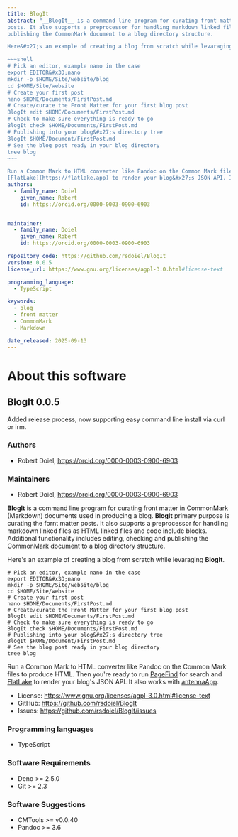 ```yaml
---
title: BlogIt
abstract: "__BlogIt__ is a command line program for curating front matter in CommonMark (Markdown) documents used in producing a blog. __BlogIt__ primary purpose is curating the fornt matter 
posts. It also supports a preprocessor for handling markdown linked files as HTML linked files and code include blocks. Additional functionality includes editing, checking and 
publishing the CommonMark document to a blog directory structure.

Here&#x27;s an example of creating a blog from scratch while levaraging __BlogIt__.

~~~shell
# Pick an editor, example nano in the case
export EDITOR&#x3D;nano
mkdir -p $HOME/Site/website/blog
cd $HOME/Site/website
# Create your first post
nano $HOME/Documents/FirstPost.md
# Create/curate the Front Matter for your first blog post
BlogIt edit $HOME/Documents/FirstPost.md
# Check to make sure everything is ready to go
BlogIt check $HOME/Documents/FirstPost.md
# Publishing into your blog&#x27;s directory tree
BlogIt $HOME/Document/FirstPost.md
# See the blog post ready in your blog directory
tree blog
~~~

Run a Common Mark to HTML converter like Pandoc on the Common Mark files to produce HTML. Then you&#x27;re ready to run [PageFind](https://pagefind.com) for search and 
[FlatLake](https://flatlake.app) to render your blog&#x27;s JSON API. It also works with [antennaApp](https://rsdoiel.github.io/antennaApp)."
authors:
  - family_name: Doiel
    given_name: Robert
    id: https://orcid.org/0000-0003-0900-6903


maintainer:
  - family_name: Doiel
    given_name: Robert
    id: https://orcid.org/0000-0003-0900-6903

repository_code: https://github.com/rsdoiel/BlogIt
version: 0.0.5
license_url: https://www.gnu.org/licenses/agpl-3.0.html#license-text

programming_language:
  - TypeScript

keywords:
  - blog
  - front matter
  - CommonMark
  - Markdown

date_released: 2025-09-13
---
```


About this software
===================

## BlogIt 0.0.5

Added release process, now supporting easy command line install via curl or irm.

### Authors

- Robert Doiel, <https://orcid.org/0000-0003-0900-6903>




### Maintainers

- Robert Doiel, <https://orcid.org/0000-0003-0900-6903>


__BlogIt__ is a command line program for curating front matter in CommonMark (Markdown) documents used in producing a blog. __BlogIt__ primary purpose is curating the fornt matter 
posts. It also supports a preprocessor for handling markdown linked files as HTML linked files and code include blocks. Additional functionality includes editing, checking and 
publishing the CommonMark document to a blog directory structure.

Here&#x27;s an example of creating a blog from scratch while levaraging __BlogIt__.

~~~shell
# Pick an editor, example nano in the case
export EDITOR&#x3D;nano
mkdir -p $HOME/Site/website/blog
cd $HOME/Site/website
# Create your first post
nano $HOME/Documents/FirstPost.md
# Create/curate the Front Matter for your first blog post
BlogIt edit $HOME/Documents/FirstPost.md
# Check to make sure everything is ready to go
BlogIt check $HOME/Documents/FirstPost.md
# Publishing into your blog&#x27;s directory tree
BlogIt $HOME/Document/FirstPost.md
# See the blog post ready in your blog directory
tree blog
~~~

Run a Common Mark to HTML converter like Pandoc on the Common Mark files to produce HTML. Then you&#x27;re ready to run [PageFind](https://pagefind.com) for search and 
[FlatLake](https://flatlake.app) to render your blog&#x27;s JSON API. It also works with [antennaApp](https://rsdoiel.github.io/antennaApp).

- License: <https://www.gnu.org/licenses/agpl-3.0.html#license-text>
- GitHub: <https://github.com/rsdoiel/BlogIt>
- Issues: <https://github.com/rsdoiel/BlogIt/issues>

### Programming languages

- TypeScript




### Software Requirements

- Deno >= 2.5.0
- Git >= 2.3


### Software Suggestions

- CMTools &gt;&#x3D; v0.0.40
- Pandoc &gt;&#x3D; 3.6


